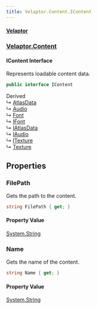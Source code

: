 ```yaml
---
title: Velaptor.Content.IContent
---
```


#### [Velaptor](Namespaces.md 'Velaptor Namespaces')
### [Velaptor.Content](Velaptor.Content.md 'Velaptor.Content')

#### IContent Interface

Represents loadable content data.

```csharp
public interface IContent
```

Derived  
&#8627; [AtlasData](Velaptor.Content.AtlasData.md 'Velaptor.Content.AtlasData')  
&#8627; [Audio](Velaptor.Content.Audio.md 'Velaptor.Content.Audio')  
&#8627; [Font](Velaptor.Content.Fonts.Font.md 'Velaptor.Content.Fonts.Font')  
&#8627; [IFont](Velaptor.Content.Fonts.IFont.md 'Velaptor.Content.Fonts.IFont')  
&#8627; [IAtlasData](Velaptor.Content.IAtlasData.md 'Velaptor.Content.IAtlasData')  
&#8627; [IAudio](Velaptor.Content.IAudio.md 'Velaptor.Content.IAudio')  
&#8627; [ITexture](Velaptor.Content.ITexture.md 'Velaptor.Content.ITexture')  
&#8627; [Texture](Velaptor.Content.Texture.md 'Velaptor.Content.Texture')
## Properties

<a name='Velaptor.Content.IContent.FilePath'></a>

### FilePath 

Gets the path to the content.

```csharp
string FilePath { get; }
```

#### Property Value
[System.String](https://docs.microsoft.com/en-us/dotnet/api/System.String 'System.String')

<a name='Velaptor.Content.IContent.Name'></a>

### Name 

Gets the name of the content.

```csharp
string Name { get; }
```

#### Property Value
[System.String](https://docs.microsoft.com/en-us/dotnet/api/System.String 'System.String')
